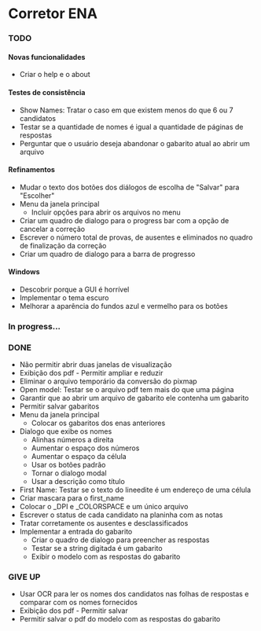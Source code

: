 
# Corretor ENA

### TODO

#### Novas funcionalidades

- Criar o help e o about

#### Testes de consistência

- Show Names: Tratar o caso em que existem menos do que 6 ou 7 candidatos
- Testar se a quantidade de nomes é igual a quantidade de páginas de respostas
- Perguntar que o usuário deseja abandonar o gabarito atual ao abrir um arquivo

#### Refinamentos

- Mudar o texto dos botões dos diálogos de escolha de "Salvar" para "Escolher"
- Menu da janela principal
  - Incluir opções para abrir os arquivos no menu
- Criar um quadro de dialogo para o progress bar com a opção de cancelar a correção
- Escrever o número total de provas, de ausentes e eliminados no quadro de finalização da correção
- Criar um quadro de dialogo para a barra de progresso

#### Windows

- Descobrir porque a GUI é horrível
- Implementar o tema escuro
- Melhorar a aparência do fundos azul e vermelho para os botões

### In progress...

### DONE

- Não permitir abrir duas janelas de visualização
- Exibição dos pdf - Permitir ampliar e reduzir
- Eliminar o arquivo temporário da conversão do pixmap
- Open model: Testar se o arquivo pdf tem mais do que uma página
- Garantir que ao abrir um arquivo de gabarito ele contenha um gabarito
- Permitir salvar gabaritos
- Menu da janela principal
  - Colocar os gabaritos dos enas anteriores
- Dialogo que exibe os nomes
  - Alinhas números a direita
  - Aumentar o espaço dos números
  - Aumentar o espaço da célula
  - Usar os botões padrão
  - Tornar o dialogo modal
  - Usar a descrição como título
- First Name: Testar se o texto do lineedite é um endereço de uma célula
- Criar mascara para o first_name
- Colocar o _DPI e _COLORSPACE e um único arquivo
- Escrever o status de cada candidato na planinha com as notas
- Tratar corretamente os ausentes e desclassificados
- Implementar a entrada do gabarito
  - Criar o quadro de dialogo para preencher as respostas
  - Testar se a string digitada é um gabarito
  - Exibir o modelo com as respostas do gabarito

### GIVE UP

- Usar OCR para ler os nomes dos candidatos nas folhas de respostas e comparar com os nomes fornecidos
- Exibição dos pdf - Permitir salvar
- Permitir salvar o pdf do modelo com as respostas do gabarito

